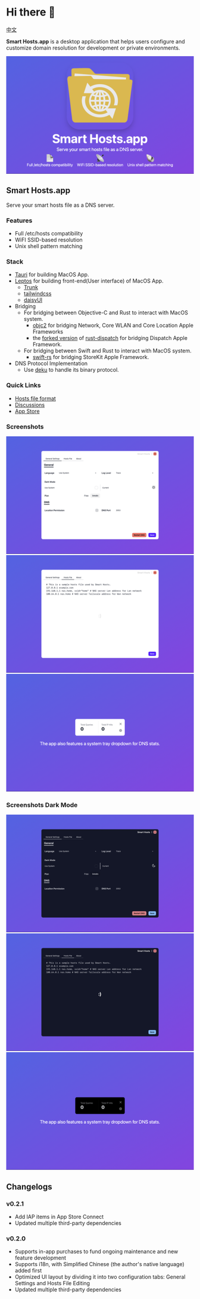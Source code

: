# Hi there 👋

[中文](./README.zh.md)

**Smart Hosts.app** is a desktop application
that helps users configure and customize domain resolution
for development or private environments.

![Poster](./Poster.png)

## Smart Hosts.app

Serve your smart hosts file as a DNS server.

### Features

- Full /etc/hosts compatibility
- WiFI SSID-based resolution
- Unix shell pattern matching

### Stack

- [Tauri](https://github.com/tauri-apps/tauri) for building MacOS App.
- [Leptos](https://github.com/leptos-rs/leptos) for
  building front-end(User interface) of MacOS App.
  - [Trunk](https://github.com/trunk-rs/trunk)
  - [tailwindcss](https://github.com/tailwindlabs/tailwindcss)
  - [daisyUI](https://github.com/saadeghi/daisyui)
- Bridging
  - For bridging between Objective-C and Rust to interact with MacOS system.
    - [objc2](https://github.com/madsmtm/objc2) for bridging Network,
      Core WLAN and Core Location Apple Frameworks
    - the [forked version](https://github.com/turbocool3r/rust-dispatch) of [rust-dispatch](https://github.com/SSheldon/rust-dispatch)
      for bridging Dispatch Apple Framework.
  - For bridging between Swift and Rust to interact with MacOS system.
    - [swift-rs](swift-rs)
      for bridging StoreKit Apple Framework.
- DNS Protocol Implementation
  - Use [deku](https://github.com/sharksforarms/deku) to handle its binary protocol.

### Quick Links

- [Hosts file format](./Hosts.md)
- [Discussions](https://github.com/orgs/Smart-Hosts/discussions)
- [App Store](https://apps.apple.com/us/app/smart-hosts/id6738317830)

### Screenshots

![preferences window | general](./screenshots/PreferencesGeneral.png)
![preferences window | hosts file](./screenshots/PreferencesHostsFile.png)
![tray window](./screenshots/Tray.png)

### Screenshots Dark Mode

![preferences window | general](./screenshots_dark/PreferencesGeneral.png)
![preferences window | hosts file](./screenshots_dark/PreferencesHostsFile.png)
![tray window](./screenshots_dark/Tray.png)

## Changelogs

### v0.2.1

- Add IAP items in App Store Connect
- Updated multiple third-party dependencies

### v0.2.0

- Supports in-app purchases to fund ongoing maintenance
  and new feature development
- Supports i18n, with Simplified Chinese (the author's native language) added first
- Optimized UI layout by dividing it into two configuration tabs:
  General Settings and Hosts File Editing
- Updated multiple third-party dependencies

